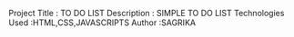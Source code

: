 
Project Title : TO DO LIST
Description : SIMPLE TO DO LIST
Technologies Used :HTML,CSS,JAVASCRIPTS
Author :SAGRIKA
